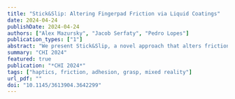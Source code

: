 ```yaml
---
title: "Stick&Slip: Altering Fingerpad Friction via Liquid Coatings"
date: 2024-04-24
publishDate: 2024-04-24
authors: ["Alex Mazursky", "Jacob Serfaty", "Pedro Lopes"]
publication_types: ["1"]
abstract: "We present Stick&Slip, a novel approach that alters friction between the fingerpad & surfaces by depositing liquid droplets that coat the fingerpad. The liquid coating modifies the finger’s coefficient of friction, allowing users to feel surfaces up to ±60% more slippery or sticky. We selected our fluids to rapidly evaporate so that the surface returns to its original friction. Unlike traditional friction- feedback, such as electroadhesion or vibration, our approach: (1) alters friction on a wide range of surfaces and geometries, making it possible to modulate nearly any non-absorbent surface; (2) scales to many objects without requiring instrumenting the target surfaces (e.g., with conductive electrode coatings or vibromotors); and (3) both in/decreases friction via a single device. We identified nine liquids and characterized their practicality by measuring evaporation rates, etc. To illustrate the applicability of our approach, we demonstrate how it enables friction in virtual/mixed-reality or, even, while using everyday objects/tools."
summary: "CHI 2024"
featured: true
publication: "*CHI 2024*"
tags: ["haptics, friction, adhesion, grasp, mixed reality"]
url_pdf: ""
doi: "10.1145/3613904.3642299"
---
```


